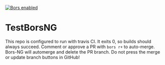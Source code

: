 [![Bors enabled](https://bors.tech/images/badge_small.svg)](https://bors-ng-ebsco.herokuapp.com/repositories/1)

# TestBorsNG

This repo is configured to run with travis CI. It exits 0, so builds should always succeed. Comment or approve a PR with `bors r+` to auto-merge. Bors-NG will automerge and delete the PR branch. Do not press the merge or update branch buttons in GitHub!
